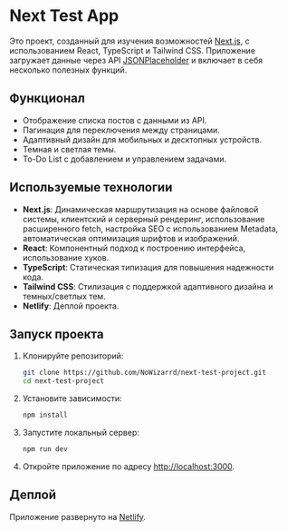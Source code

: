 # Next Test App
Это проект, созданный для изучения возможностей [Next.js](https://nextjs.org/), с использованием React, TypeScript и Tailwind CSS. Приложение загружает данные через API [JSONPlaceholder](https://jsonplaceholder.typicode.com/) и включает в себя несколько полезных функций.

## Функционал

- Отображение списка постов с данными из API.
- Пагинация для переключения между страницами.
- Адаптивный дизайн для мобильных и десктопных устройств.
- Темная и светлая темы.
- To-Do List с добавлением и управлением задачами.

## Используемые технологии

- **Next.js**: Динамическая маршрутизация на основе файловой системы, клиентский и серверный рендеринг, использование расширенного fetch, настройка SEO с использованием Metadata, автоматическая оптимизация шрифтов и изображений.
- **React**: Компонентный подход к построению интерфейса, использование хуков.
- **TypeScript**: Статическая типизация для повышения надежности кода.
- **Tailwind CSS**: Стилизация с поддержкой адаптивного дизайна и темных/светлых тем.
- **Netlify**: Деплой проекта.

## Запуск проекта

1. Клонируйте репозиторий:
   ```bash
   git clone https://github.com/NoWizarrd/next-test-project.git
   cd next-test-project
   ```
2. Установите зависимости:
   ```bash
   npm install
   ```
3. Запустите локальный сервер:
   ```bash
   npm run dev
   ```
4. Откройте приложение по адресу [http://localhost:3000](http://localhost:3000).

## Деплой

Приложение развернуто на [Netlify](https://next-test-project.netlify.app/).
